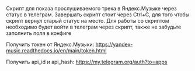 Скрипт для показа прослушиваемого трека в Яндекс.Музыке через статус в телеграм.
Завершать скрипт стоит через Ctrl+C, для того чтобы скрипт вернул старый статус на место.
Для работы со скриптом необходимо будет войти в телеграм через скрипт, также не забудьте заполнить поля в конфиге

Получить токен от Яндекс.Музыки: https://yandex-music.readthedocs.io/en/main/token.html

Получить api_id и api_hash: https://my.telegram.org/auth?to=apps
